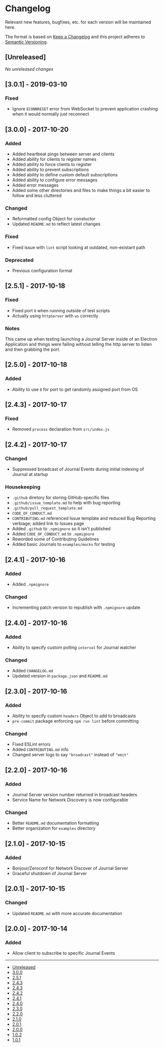 
# Changelog

Relevant new features, bugfixes, etc. for each version will be maintained here.

The format is based on [Keep a Changelog](http://keepachangelog.com/en/1.0.0/)
and this project adheres to [Semantic Versioning](http://semver.org/spec/v2.0.0.html).

## [Unreleased]

*No unreleased changes*

## [3.0.1] - 2019-03-10
### Fixed
- Ignore `ECONNRESET` error from WebSocket to prevent application crashing when
it would normally just reconnect

## [3.0.0] - 2017-10-20
### Added
- Added heartbeat pings between server and clients
- Added ability for clients to register names
- Added ability to force clients to register
- Added ability to prevent subscriptions
- Added ability to define custom default subscriptions
- Added ability to configure error messages
- Added error messages
- Added some other directories and files to make things a bit easier to follow and less cluttered

### Changed
- Reformatted config Object for constuctor
- Updated `README.md` to reflect latest changes

### Fixed
- Fixed issue with `lint` script looking at outdated, non-existant path

### Deprecated
- Previous configuration format

## [2.5.1] - 2017-10-18
### Fixed
- Fixed port `0` when running outside of test scripts
- Actually using `httpServer` with `ws` correctly

### Notes

This came up when testing launching a Journal Server inside of an Electron Application
and things were failing without telling the http server to listen and then grabbing the
port.

## [2.5.0] - 2017-10-18
### Added
- Ability to use `0` for port to get randomly assigned port from OS

## [2.4.3] - 2017-10-17
### Fixed
- Removed `process` declaration from `src/index.js`

## [2.4.2] - 2017-10-17
### Changed
- Suppressed broadcast of Journal Events during initial indexing of Journal at startup

### Housekeeping
- `.github` diretory for storing GitHub-specific files
- `.github/issue_template.md` to help with bug reporting
- `.github/pull_request_template.md`
- `CODE_OF_CONDUCT.md`
- `CONTRIBUTING.md` referenced Issue template and reduced Bug Reporting verbiage;
added link to Issues page
- Added `.github` to `.npmignore` so it isn't published
- Added `CODE_OF_CONDUCT.md` to `.npmignore`
- Reworded some of Contributing Guidelines
- Added basic Journals to `examples/mocks` for testing

## [2.4.1] - 2017-10-16
### Added
- Added `.npmignore`

### Changed
- Incrementing patch version to republish with `.npmignore` update

## [2.4.0] - 2017-10-16
### Added
- Ability to specify custom polling `interval` for Journal watcher

### Changed
- Added `CHANGELOG.md`
- Updated version in `package.json` and `README.md`

## [2.3.0] - 2017-10-16
### Added
- Ability to specify custom `headers` Object to add to broadcasts
- `pre-commit` package enforcing `npm run lint` before committing

### Changed
- Fixed ESLint errors
- Added `CONTRIBUTING.md` info
- Changed server logs to say `"broadcast"` instead of `"emit"`

## [2.2.0] - 2017-10-16
### Added
- Journal Server version number returned in broadcast headers
- Service Name for Network Discovery is now configurable

### Changed
- Better `README.md` documentation formatting
- Better organization for `examples` directory

## [2.1.0] - 2017-10-15
### Added
- Bonjour/Zeroconf for Network Discover of Journal Server
- Graceful shutdown of Journal Server

## [2.0.1] - 2017-10-15
### Changed
- Updated `README.md` with more accurate documentation

## [2.0.0] - 2017-10-14
### Added
- Allow client to subscribe to specific Journal Events

---

- [Unreleased](https://github.com/DVDAGames/elite-dangerous-journal-server/compare/3.0.0...HEAD)
- [3.0.0](https://github.com/DVDAGames/elite-dangerous-journal-server/compare/2.5.1...3.0.0)
- [2.5.1](https://github.com/DVDAGames/elite-dangerous-journal-server/compare/2.5.0...2.5.1)
- [2.4.3](https://github.com/DVDAGames/elite-dangerous-journal-server/compare/2.4.3...2.5.0)
- [2.4.3](https://github.com/DVDAGames/elite-dangerous-journal-server/compare/2.4.2...2.4.3)
- [2.4.2](https://github.com/DVDAGames/elite-dangerous-journal-server/compare/2.4.1...2.4.2)
- [2.4.1](https://github.com/DVDAGames/elite-dangerous-journal-server/compare/2.4.0...2.4.1)
- [2.4.0](https://github.com/DVDAGames/elite-dangerous-journal-server/compare/2.3.0...2.4.0)
- [2.3.0](https://github.com/DVDAGames/elite-dangerous-journal-server/compare/2.2.0...2.3.0)
- [2.2.0](https://github.com/DVDAGames/elite-dangerous-journal-server/compare/2.1.0...2.2.0)
- [2.1.0](https://github.com/DVDAGames/elite-dangerous-journal-server/compare/2.0.1...2.1.0)
- [2.0.1](https://github.com/DVDAGames/elite-dangerous-journal-server/compare/2.0.0...2.0.1)
- [2.0.0](https://github.com/DVDAGames/elite-dangerous-journal-server/compare/1.0.2...2.0.0)
- [1.0.2](https://github.com/DVDAGames/elite-dangerous-journal-server/compare/1.0.1...1.0.2)
- [1.0.1](https://github.com/DVDAGames/elite-dangerous-journal-server/compare/53322ee...1.0.1)
